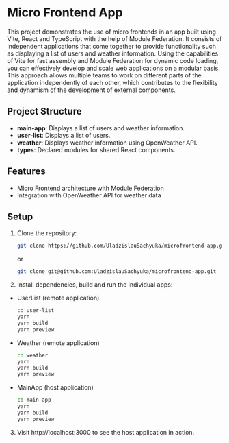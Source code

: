 # Micro Frontend App
This project demonstrates the use of micro frontends in an app built using Vite, React and TypeScript with the help of Module Federation. It consists of independent applications that come together to provide functionality such as displaying a list of users and weather information. Using the capabilities of Vite for fast assembly and Module Federation for dynamic code loading, you can effectively develop and scale web applications on a modular basis. This approach allows multiple teams to work on different parts of the application independently of each other, which contributes to the flexibility and dynamism of the development of external components.

## Project Structure

- **main-app**: Displays a list of users and weather information.
- **user-list**: Displays a list of users.
- **weather**: Displays weather information using OpenWeather API.
- **types**: Declared modules for shared React components.

## Features

- Micro Frontend architecture with Module Federation
- Integration with OpenWeather API for weather data

## Setup

1. Clone the repository:

   ```bash
   git clone https://github.com/UladzislauSachyuka/microfrontend-app.git
   ```
   or
   ```bash
   git clone git@github.com:UladzislauSachyuka/microfrontend-app.git
   ```

3. Install dependencies, build and run the individual apps:
  - UserList (remote application)
     ```bash
     cd user-list
     yarn
     yarn build
     yarn preview
     ```
  - Weather (remote application)
    ```bash
    cd weather
    yarn
    yarn build
    yarn preview
    ```
  - MainApp (host application)
    ```bash
    cd main-app
    yarn
    yarn build
    yarn preview
    ```
  
3. Visit http://localhost:3000 to see the host application in action.
